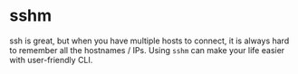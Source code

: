 # sshm

ssh is great, but when you have multiple hosts to connect, it is always hard to remember all the hostnames / IPs. Using `sshm` can make your life easier with user-friendly CLI.
